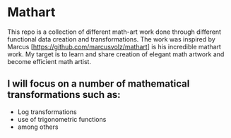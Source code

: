 # Mathart
This repo is a collection of different math-art work done through different functional data creation and transformations. 
The work was inspired by Marcus [https://github.com/marcusvolz/mathart] is his incredible mathart work. My target is to learn and share creation of elegant math artwork and become efficient math artist. 

I will focus on a number of mathematical transformations such as:
--
- Log transformations
- use of trigonometric functions
- among others 


